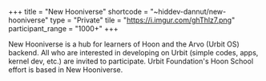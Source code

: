 +++
title = "New Hooniverse"
shortcode = "~hiddev-dannut/new-hooniverse"
type = "Private"
tile = "https://i.imgur.com/ghThlz7.png"
participant_range = "1000+"
+++

New Hooniverse is a hub for learners of Hoon and the Arvo (Urbit OS) backend.
All who are interested in developing on Urbit (simple codes, apps, kernel dev, etc.) are invited to participate. Urbit Foundation's Hoon School effort is based in New Hooniverse.
